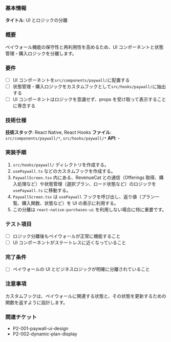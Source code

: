 ### 基本情報

**タイトル**: UI とロジックの分離

### 概要

ペイウォール機能の保守性と再利用性を高めるため、UI コンポーネントと状態管理・購入ロジックを分離します。

### 要件

- [ ] UI コンポーネントを`src/components/paywall/`に配置する
- [ ] 状態管理・購入ロジックをカスタムフックとして`src/hooks/paywall/`に抽出する
- [ ] UI コンポーネントはロジックを意識せず、props を受け取って表示することに専念する

### 技術仕様

**技術スタック**: React Native, React Hooks
**ファイル**: `src/components/paywall/*`, `src/hooks/paywall/*`
**API**: -

### 実装手順

1. `src/hooks/paywall/` ディレクトリを作成する。
2. `usePaywall.ts` などのカスタムフックを作成する。
3. `PaywallScreen.tsx` 内にある、RevenueCat との通信（Offerings 取得、購入処理など）や状態管理（選択プラン、ロード状態など）のロジックを `usePaywall.ts` に移動する。
4. `PaywallScreen.tsx` は `usePaywall` フックを呼び出し、返り値（プラン一覧、購入関数、状態など）を UI の表示に利用する。
5. この分離は `react-native-purchases-ui` を利用しない場合に特に重要です。

### テスト項目

- [ ] ロジック分離後もペイウォールが正常に機能すること
- [ ] UI コンポーネントがステートレスに近くなっていること

### 完了条件

- [ ] ペイウォールの UI とビジネスロジックが明確に分離されていること

### 注意事項

カスタムフックは、ペイウォールに関連する状態と、その状態を更新するための関数を返すように設計します。

### 関連チケット

- P2-001-paywall-ui-design
- P2-002-dynamic-plan-display
